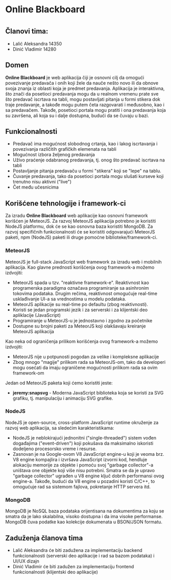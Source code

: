 # Online Blackboard
#  
## Članovi tima:

- Lalić Aleksandra 14350
- Dinić Vladimir 14280

## Domen

**Online Blackboard** je web aplikacija čiji je osnovni cilj da omogući povezivanje predavača i onih koji žele da nauče nešto novo ili da obnove svoja znanja iz oblasti koja je predmet predavanja. Aplikacija je interaktivna, što znači da posetioci predavanja mogu da u realnom vremenu prate sve što predavač iscrtava na tabli, mogu postavljati pitanja u formi stikera dok traje predavanje, a takođe mogu putem četa razgovarati i međusobno, kao i sa predavačem. Takođe, posetioci portala mogu pratiti i ona predavanja koja su završena, ali koja su i dalje dostupna, budući da se čuvaju u bazi.

## Funkcionalnosti

- Predavač ima mogućnost slobodnog crtanja, kao i lakog iscrtavanja i povezivanja različitih grafičkih elemenata na tabli 
- Mogućnost izbora željenog predavanja 
- Uživo praćenje odabranog predavanja, tj. onog što predavač iscrtava na tabli
- Postavljanje pitanja predavaču u formi "stikera" koji se "lepe" na tablu.
- Čuvanje predavanja, tako da posetioci portala mogu slušati kurseve koji trenutno nisu aktivni ("live")
- Čet među učesnicima

## Korišćene tehnologije i framework-ci

Za izradu **Online Blackboard** web aplikacije kao osnovni framework korišćen je MeteorJS. Za razvoj MeteorJS aplikacija potrebno je koristiti NodeJS platformu, dok će se kao osnovna baza koristiti MongoDB. Za razvoj specifičnih funkcionalnosti će se koristiti odgovarajući MeteorJS paketi, npm (NodeJS) paketi ili druge pomoćne biblioteke/framework-ci.

### MeteorJS
MeteorJS je full-stack JavaScript web framework za izradu web i mobilnih aplikacija. Kao glavne prednosti korišćenja ovog framework-a možemo izdvojiti:

- MeteorJS spada u tzv. "reaktivne framework-e". Reaktivnost kao programerska paradigma označava programiranje sa asinhronim tokovima podataka. Drugim rečima, reaktivnost omogućuje real-time usklađivanje UI-a sa vrednostima u modelu podataka.
- MeteorJS aplikacije su real-time po defaultu (zbog reaktivnosti).
- Koristi se jedan programski jezik i za serverski i za klijentski deo apliklacije (JavaScript)
- Programiranje u MeteorJS-u je jednostavno i zgodno za početnike 
- Dostupne su brojni paketi za MeteorJS koji olakšavaju kreiranje MeteorJS aplikacija

Kao neka od ograničenja prilikom korišćenja ovog framework-a možemo izdvojiti:

- MeteorJS nije u potpunosti pogodan za velike i kompleksne aplikacije
- Zbog mnogo "magije" prilikom rada sa MeteorJS-om, tako da developeri mogu osećati da imaju ograničene mogućnosti prilikom rada sa ovim framework-om

Jedan od MeteorJS paketa koji ćemo koristiti jeste:

- **jeremy:snapsvg** - Moderna JavaScript biblioteka koja se koristi za SVG grafiku, tj. manipulaciju i animaciju SVG grafike.

### NodeJS
NodeJS je open-source, cross-platform JavaScript runtime okruženje za razvoj web aplikacija, sa sledećim karakteristikama:

- NodeJS je neblokirajući jednonitni ("single-threaded") sistem vođen događajima ("event-driven") koji pokušava da maksimalno iskoristi dodeljeno procesorsko vreme i resurse.
- Zasnovan je na Google-ovom V8 JavaScript engine-u koji je veoma brz. V8 engine kompajlira i izvršava JavaScript izvorni kod, hendluje alokaciju memorije za objekte i pomoću svoj "garbage collector"-a uništava one objekte koji više nisu potrebni. Smatra se da je upravo "garbage collector" ugrađen u V8 engine ključ dobrih performansi ovog engine-a. Takođe, budući da V8 engine u pozadini koristi C/C++, to omogućuje rad sa sistemom fajlova, pokretanje HTTP servera itd.

### MongoDB
MongoDB je NoSQL baza podataka orijentisana na dokumentima za koju se smatra da je lako skalabilna, visoko dostupna i da ima visoke performanse. MongoDB čuva podatke kao kolekcije dokumenata u BSON/JSON formatu. 

## Zaduženja članova tima
- Lalić Aleksandra će biti zadužena za implementaciju backend funkcionalnosti (serverski deo aplikacije i rad sa bazom podataka) i UI/UX dizajn
- Dinić Vladimir će biti zadužen za implementaciju frontend funkcionalnosti (klijentski deo aplikacije)
